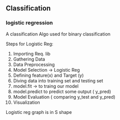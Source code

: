 ## Classification

### logistic regression
A classification Algo used for binary classification

Steps for Logistic Reg:
1. Importing Req. lib
2. Gathering Data
3. Data Preprocessing
4. Model Selection -> Logistic Reg
5. Defining feature(x) and Target (y)
6. Diving data into training set and testing set
7. model.fit -> to traing our model
8. model.predict to predict some output ( y_pred)
9. Model Evaluation ( comparing y_test and y_pred)
10. Visualization

Logistic reg graph is in S shape 